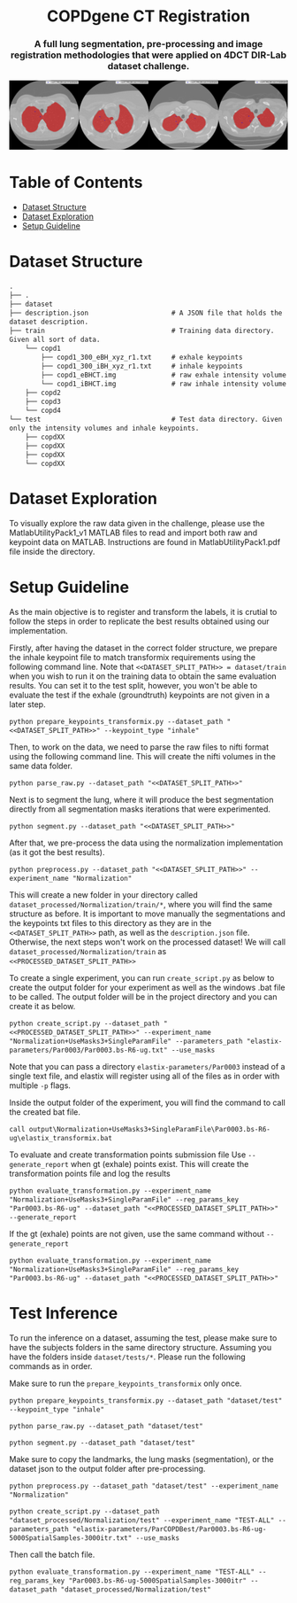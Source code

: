 # <h1 align="center">COPDgene CT Registration</h1>

<h3 align="center">A full lung segmentation, pre-processing and image registration methodologies that were applied on 4DCT DIR-Lab dataset challenge.</h3>


![](./Figures/Segmentation/seg-banner.png)


Table of Contents
=================

<!--ts-->
   * [Dataset Structure](#dataset-structure)
   * [Dataset Exploration](#dataset-exploration)
   * [Setup Guideline](#setup-guideline)
<!--te-->



Dataset Structure
============
```
.
├── .
├── dataset
├── description.json                     # A JSON file that holds the dataset description.
├── train                                # Training data directory. Given all sort of data.
    └── copd1
        ├── copd1_300_eBH_xyz_r1.txt     # exhale keypoints
        ├── copd1_300_iBH_xyz_r1.txt     # inhale keypoints
        ├── copd1_eBHCT.img              # raw exhale intensity volume
        └── copd1_iBHCT.img              # raw inhale intensity volume
    ├── copd2
    ├── copd3
    └── copd4 
└── test                                 # Test data directory. Given only the intensity volumes and inhale keypoints.
    ├── copdXX
    ├── copdXX
    ├── copdXX
    └── copdXX
```

Dataset Exploration
============
To visually explore the raw data given in the challenge, please use the MatlabUtilityPack1_v1 MATLAB files to read and import both raw and keypoint data on MATLAB. Instructions are found in MatlabUtilityPack1.pdf file inside the directory.

Setup Guideline
============
As the main objective is to register and transform the labels, it is crutial to follow the steps in order to replicate the best results obtained using our implementation. 

Firstly, after having the dataset in the correct folder structure, we prepare the inhale keypoint file to match transformix requirements using the following command line. Note that `<<DATASET_SPLIT_PATH>> = dataset/train` when you wish to run it on the training data to obtain the same evaluation results. You can set it to the test split, however, you won't be able to evaluate the test if the exhale (groundtruth) keypoints are not given in a later step.
```
python prepare_keypoints_transformix.py --dataset_path "<<DATASET_SPLIT_PATH>>" --keypoint_type "inhale"
```

Then, to work on the data, we need to parse the raw files to nifti format using the following command line. This will create the nifti volumes in the same data folder.
```
python parse_raw.py --dataset_path "<<DATASET_SPLIT_PATH>>"
```

Next is to segment the lung, where it will produce the best segmentation directly from all segmentation masks iterations that were experimented.
```
python segment.py --dataset_path "<<DATASET_SPLIT_PATH>>"
```

After that, we pre-process the data using the normalization implementation (as it got the best results).
```
python preprocess.py --dataset_path "<<DATASET_SPLIT_PATH>>" --experiment_name "Normalization"
```

This will create a new folder in your directory called `dataset_processed/Normalization/train/*`, where you will find the same structure as before. It is important to move manually the segmentations and the keypoints txt files to this directory as they are in the `<<DATASET_SPLIT_PATH>>` path, as well as the `description.json` file. Otherwise, the next steps won't work on the processed dataset! We will call `dataset_processed/Normalization/train` as `<<PROCESSED_DATASET_SPLIT_PATH>>`


To create a single experiment, you can run `create_script.py` as below to create the output folder for your experiment as well as the windows .bat file to be called. The output folder will be in the project directory and you can create it as below.
```
python create_script.py --dataset_path "<<PROCESSED_DATASET_SPLIT_PATH>>" --experiment_name "Normalization+UseMasks3+SingleParamFile" --parameters_path "elastix-parameters/Par0003/Par0003.bs-R6-ug.txt" --use_masks
```

Note that you can pass a directory `elastix-parameters/Par0003` instead of a single text file, and elastix will register using all of the files as in order with multiple `-p` flags. 

Inside the output folder of the experiment, you will find the command to call the created bat file.
```
call output\Normalization+UseMasks3+SingleParamFile\Par0003.bs-R6-ug\elastix_transformix.bat 
```

To evaluate and create transformation points submission file
Use `--generate_report` when gt (exhale) points exist. This will create the transformation points file and log the results
```
python evaluate_transformation.py --experiment_name "Normalization+UseMasks3+SingleParamFile" --reg_params_key "Par0003.bs-R6-ug" --dataset_path "<<PROCESSED_DATASET_SPLIT_PATH>>"  --generate_report 
```

If the gt (exhale) points are not given, use the same command without `--generate_report` 
```
python evaluate_transformation.py --experiment_name "Normalization+UseMasks3+SingleParamFile" --reg_params_key "Par0003.bs-R6-ug" --dataset_path "<<PROCESSED_DATASET_SPLIT_PATH>>"
```


Test Inference
============
To run the inference on a dataset, assuming the test, please make sure to have the subjects folders in the same directory structure. Assuming you have the folders inside `dataset/tests/*`. Please run the following commands as in order.

Make sure to run the `prepare_keypoints_transformix` only once.
```
python prepare_keypoints_transformix.py --dataset_path "dataset/test" --keypoint_type "inhale"
```
```
python parse_raw.py --dataset_path "dataset/test"
```
```
python segment.py --dataset_path "dataset/test"
```
Make sure to copy the landmarks, the lung masks (segmentation), or the dataset json to the output folder after pre-processing.
```
python preprocess.py --dataset_path "dataset/test" --experiment_name "Normalization"
```
```
python create_script.py --dataset_path "dataset_processed/Normalization/test" --experiment_name "TEST-ALL" --parameters_path "elastix-parameters/ParCOPDBest/Par0003.bs-R6-ug-5000SpatialSamples-3000itr.txt" --use_masks
```
Then call the batch file.
```
python evaluate_transformation.py --experiment_name "TEST-ALL" --reg_params_key "Par0003.bs-R6-ug-5000SpatialSamples-3000itr" --dataset_path "dataset_processed/Normalization/test"
```